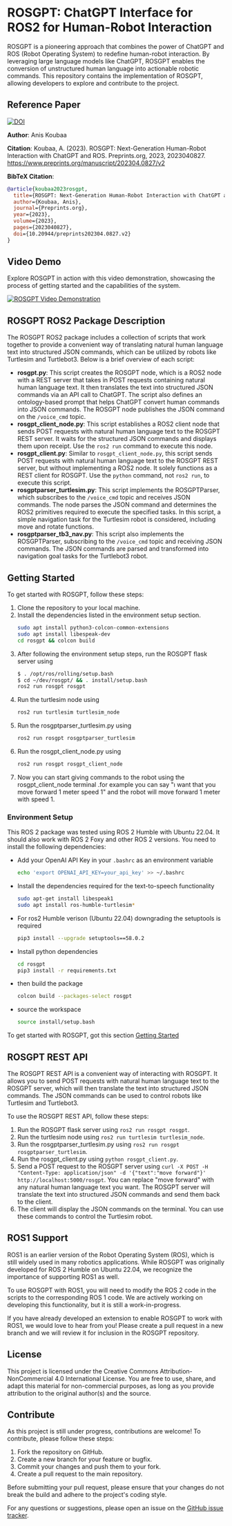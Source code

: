 # ROSGPT: ChatGPT Interface for ROS2 for Human-Robot Interaction

ROSGPT is a pioneering approach that combines the power of ChatGPT and ROS (Robot Operating System) to redefine human-robot interaction. By leveraging large language models like ChatGPT, ROSGPT enables the conversion of unstructured human language into actionable robotic commands. This repository contains the implementation of ROSGPT, allowing developers to explore and contribute to the project.

## Reference Paper

[![DOI](https://img.shields.io/badge/DOI-10.20944%2Fpreprints202304.0827.v2-blue)](https://www.preprints.org/manuscript/202304.0827/v2)

**Author**: Anis Koubaa

**Citation**: Koubaa, A. (2023). ROSGPT: Next-Generation Human-Robot Interaction with ChatGPT and ROS. Preprints.org, 2023, 2023040827.
https://www.preprints.org/manuscript/202304.0827/v2

**BibTeX Citation**:

```bibtex
@article{koubaa2023rosgpt,
  title={ROSGPT: Next-Generation Human-Robot Interaction with ChatGPT and ROS},
  author={Koubaa, Anis},
  journal={Preprints.org},
  year={2023},
  volume={2023},
  pages={2023040827},
  doi={10.20944/preprints202304.0827.v2}
}
```

## Video Demo

Explore ROSGPT in action with this video demonstration, showcasing the process of getting started and the capabilities of the system.

[![ROSGPT Video Demonstration](https://img.youtube.com/vi/urkQD-hB5Hg/0.jpg)](https://www.youtube.com/watch?v=urkQD-hB5Hg)

## ROSGPT ROS2 Package Description

The ROSGPT ROS2 package includes a collection of scripts that work together to provide a convenient way of translating natural human language text into structured JSON commands, which can be utilized by robots like Turtlesim and Turtlebot3. Below is a brief overview of each script:

- **rosgpt.py**: This script creates the ROSGPT node, which is a ROS2 node with a REST server that takes in POST requests containing natural human language text. It then translates the text into structured JSON commands via an API call to ChatGPT. The script also defines an ontology-based prompt that helps ChatGPT convert human commands into JSON commands. The ROSGPT node publishes the JSON command on the `/voice_cmd` topic.
- **rosgpt_client_node.py**: This script establishes a ROS2 client node that sends POST requests with natural human language text to the ROSGPT REST server. It waits for the structured JSON commands and displays them upon receipt. Use the `ros2 run` command to execute this node.
- **rosgpt_client.py**: Similar to `rosgpt_client_node.py`, this script sends POST requests with natural human language text to the ROSGPT REST server, but without implementing a ROS2 node. It solely functions as a REST client for ROSGPT. Use the `python` command, not `ros2 run`, to execute this script.
- **rosgptparser_turtlesim.py**: This script implements the ROSGPTParser, which subscribes to the `/voice_cmd` topic and receives JSON commands. The node parses the JSON command and determines the ROS2 primitives required to execute the specified tasks. In this script, a simple navigation task for the Turtlesim robot is considered, including move and rotate functions.
- **rosgptparser_tb3_nav.py**: This script also implements the ROSGPTParser, subscribing to the `/voice_cmd` topic and receiving JSON commands. The JSON commands are parsed and transformed into navigation goal tasks for the Turtlebot3 robot.

## Getting Started

To get started with ROSGPT, follow these steps:

1. Clone the repository to your local machine.
2. Install the dependencies listed in the environment setup section.
   ```bash
   sudo apt install python3-colcon-common-extensions
   sudo apt install libespeak-dev
   cd rosgpt && colcon build
   ```
4. After following the environment setup steps, run the ROSGPT flask server using
   ```bash
   $ . /opt/ros/rolling/setup.bash
   $ cd ~/dev/rosgpt/ && . install/setup.bash
   ros2 run rosgpt rosgpt
   ```
5. Run the turtlesim node using
   ```bash
   ros2 run turtlesim turtlesim_node
   ```
6. Run the rosgptparser_turtlesim.py using
   ```bash
   ros2 run rosgpt rosgptparser_turtlesim 
   ```
7. Run the rosgpt_client_node.py using
   ```bash
   ros2 run rosgpt rosgpt_client_node 
   ```
8. Now you can start giving commands to the robot using the rosgpt_client_node terminal .for example you can say "ı want that you move forward 1 meter speed 1" and the robot will move forward 1 meter with speed 1.

### Environment Setup

This ROS 2 package was tested using ROS 2 Humble with Ubuntu 22.04. It should also work with ROS 2 Foxy and other ROS 2 versions.
You need to install the following dependencies:

- Add your OpenAI API Key in your `.bashrc` as an environment variable

  ```bash
  echo 'export OPENAI_API_KEY=your_api_key' >> ~/.bashrc

  ```
- Install the dependencies required for the text-to-speech functionality

  ```bash
  sudo apt-get install libespeak1
  sudo apt install ros-humble-turtlesim*
  ```
- For ros2 Humble verison (Ubuntu 22.04) downgrading the setuptools is required

  ```bash
  pip3 install --upgrade setuptools==58.0.2
  ```
- Install python dependencies

  ```bash
  cd rosgpt
  pip3 install -r requirements.txt
  ```
- then build the package

  ```bash
  colcon build --packages-select rosgpt
  ```
- source the workspace

  ```bash
  source install/setup.bash
  ```

To get started with ROSGPT, got this section [Getting Started](##Getting-Started)

## ROSGPT REST API

The ROSGPT REST API is a convenient way of interacting with ROSGPT. It allows you to send POST requests with natural human language text to the ROSGPT server, which will then translate the text into structured JSON commands. The JSON commands can be used to control robots like Turtlesim and Turtlebot3.

To use the ROSGPT REST API, follow these steps:

1. Run the ROSGPT flask server using `ros2 run rosgpt rosgpt`.
2. Run the turtlesim node using `ros2 run turtlesim turtlesim_node`.
3. Run the rosgptparser_turtlesim.py using `ros2 run rosgpt rosgptparser_turtlesim`.
4. Run the rosgpt_client.py using `python rosgpt_client.py`.
5. Send a POST request to the ROSGPT server using `curl -X POST -H "Content-Type: application/json" -d '{"text":"move forward"}' http://localhost:5000/rosgpt`. You can replace "move forward" with any natural human language text you want. The ROSGPT server will translate the text into structured JSON commands and send them back to the client.
6. The client will display the JSON commands on the terminal. You can use these commands to control the Turtlesim robot.

## ROS1 Support

ROS1 is an earlier version of the Robot Operating System (ROS), which is still widely used in many robotics applications. While ROSGPT was originally developed for ROS 2 Humble on Ubuntu 22.04, we recognize the importance of supporting ROS1 as well.

To use ROSGPT with ROS1, you will need to modify the ROS 2 code in the scripts to the corresponding ROS 1 code. We are actively working on developing this functionality, but it is still a work-in-progress.

If you have already developed an extension to enable ROSGPT to work with ROS1, we would love to hear from you! Please create a pull request in a new branch and we will review it for inclusion in the ROSGPT repository.

## License

This project is licensed under the Creative Commons Attribution-NonCommercial 4.0 International License. You are free to use, share, and adapt this material for non-commercial purposes, as long as you provide attribution to the original author(s) and the source.

## Contribute

As this project is still under progress, contributions are welcome! To contribute, please follow these steps:

1. Fork the repository on GitHub.
2. Create a new branch for your feature or bugfix.
3. Commit your changes and push them to your fork.
4. Create a pull request to the main repository.

Before submitting your pull request, please ensure that your changes do not break the build and adhere to the project's coding style.

For any questions or suggestions, please open an issue on the [GitHub issue tracker](https://github.com/aniskoubaa/rosgpt/issues).
